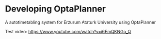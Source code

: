 Developing  OptaPlanner
==================================

A autotimetabling system for Erzurum Ataturk University using OptaPlanner

Test video: https://www.youtube.com/watch?v=i6EmQKNGo_Q
